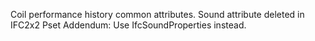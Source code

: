 ﻿Coil performance history common attributes.
Sound attribute deleted in IFC2x2 Pset Addendum: Use IfcSoundProperties instead.